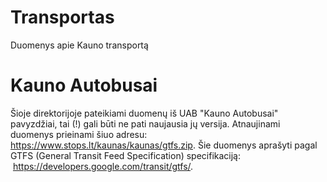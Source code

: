 # Transportas
Duomenys apie Kauno transportą

# Kauno Autobusai 
Šioje direktorijoje pateikiami duomenų iš UAB "Kauno Autobusai" pavyzdžiai, tai (!) gali būti ne pati naujausia jų versija. Atnaujinami duomenys prieinami šiuo adresu: https://www.stops.lt/kaunas/kaunas/gtfs.zip. Šie duomenys aprašyti pagal GTFS (General Transit Feed Specification) specifikaciją:  https://developers.google.com/transit/gtfs/.
